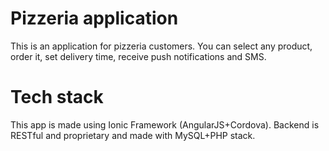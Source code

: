 # Pizzeria application
  This is an application for pizzeria customers. You can select any product, order it, set delivery time, receive push notifications and SMS.
  
# Tech stack
  This app is made using Ionic Framework (AngularJS+Cordova). Backend is RESTful and proprietary and made with MySQL+PHP stack.
